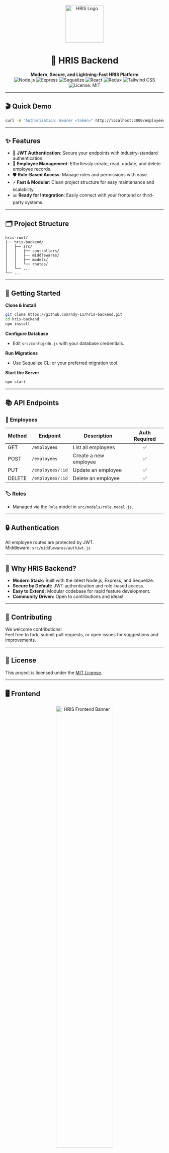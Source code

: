 <p align="center">
  <img src="https://placehold.co/200x200?text=HRIS+Logo" alt="HRIS Logo" width="120" />
</p>

<h1 align="center">🚀 HRIS Backend</h1>

<p align="center">
  <b>Modern, Secure, and Lightning-Fast HRIS Platform</b><br>
  <img alt="Node.js" src="https://img.shields.io/badge/Node.js-18.x-green?logo=node.js">
  <img alt="Express" src="https://img.shields.io/badge/Express.js-4.x-blue?logo=express">
  <img alt="Sequelize" src="https://img.shields.io/badge/Sequelize-6.x-2f406a?logo=sequelize">
  <img alt="React" src="https://img.shields.io/badge/React-18.x-61dafb?logo=react">
  <img alt="Redux" src="https://img.shields.io/badge/Redux-4.x-764abc?logo=redux">
  <img alt="Tailwind CSS" src="https://img.shields.io/badge/Tailwind_CSS-3.x-38bdf8?logo=tailwindcss">
  <img alt="License: MIT" src="https://img.shields.io/badge/License-MIT-yellow.svg">
</p>

---

## 🎬 Quick Demo

```bash
curl -H "Authorization: Bearer <token>" http://localhost:3000/employees
```

---

## ✨ Features

- 🔐 **JWT Authentication**: Secure your endpoints with industry-standard authentication.
- 👥 **Employee Management**: Effortlessly create, read, update, and delete employee records.
- 🛡️ **Role-Based Access**: Manage roles and permissions with ease.
- ⚡ **Fast & Modular**: Clean project structure for easy maintenance and scalability.
- 📊 **Ready for Integration**: Easily connect with your frontend or third-party systems.

---

## 🗂️ Project Structure

```
hris-root/
├── hris-backend/
│   ├── src/
│   │   ├── controllers/
│   │   ├── middlewares/
│   │   ├── models/
│   │   └── routes/
│   └── ...
└── ...
```

---

## 🚦 Getting Started

**Clone & Install**
```bash
git clone https://github.com/ndy-11/hris-backend.git
cd hris-backend
npm install
```

**Configure Database**
- Edit `src/config/db.js` with your database credentials.

**Run Migrations**
- Use Sequelize CLI or your preferred migration tool.

**Start the Server**
```bash
npm start
```

---

## 📚 API Endpoints

### 👤 Employees

| Method | Endpoint            | Description                       | Auth Required |
|--------|---------------------|-----------------------------------|:-------------:|
| GET    | `/employees`        | List all employees                |      ✅       |
| POST   | `/employees`        | Create a new employee             |      ✅       |
| PUT    | `/employees/:id`    | Update an employee                |      ✅       |
| DELETE | `/employees/:id`    | Delete an employee                |      ✅       |

### 🏷️ Roles

- Managed via the `Role` model in `src/models/role.model.js`.

---

## 🔒 Authentication

All employee routes are protected by JWT.<br>
Middleware: `src/middlewares/authJwt.js`

---

## 🌟 Why HRIS Backend?

- **Modern Stack:** Built with the latest Node.js, Express, and Sequelize.
- **Secure by Default:** JWT authentication and role-based access.
- **Easy to Extend:** Modular codebase for rapid feature development.
- **Community Driven:** Open to contributions and ideas!

---

## 🤝 Contributing

We welcome contributions!  
Feel free to fork, submit pull requests, or open issues for suggestions and improvements.

---

## 📄 License

This project is licensed under the [MIT License](LICENSE).

---

## 🖥️ Frontend

<p align="center">
  <img src="https://placehold.co/400x120?text=HRIS+Frontend" alt="HRIS Frontend Banner" width="60%" />
</p>

Looking for a beautiful and intuitive user interface?  
**Meet our HRIS Frontend!** Designed to empower HR teams with a seamless experience.

### 🚩 Highlights

- 🎨 **Modern & Responsive:** Built with React, Redux, and Tailwind CSS for a stunning look on any device.
- 🔗 **Real-Time Integration:** Connects instantly to this backend for live employee and role management.
- 🔒 **Secure:** Full JWT authentication support for safe access.
- 🧩 **Customizable:** Easily adapt the UI to your company's branding and workflow.

### 🌐 Get Started in Seconds

```bash
git clone https://github.com/ndy-11/hris-frontend.git
cd hris-frontend
npm install
npm start
```

> **Tip:** Set your backend API URL in the frontend's `.env` file for instant connectivity.

### 📸 Sneak Peek

<p align="center">
  <img src="https://placehold.co/600x300?text=HRIS+Frontend+Screenshot" alt="HRIS Frontend Screenshot" width="80%" />
</p>

Explore the full power of HRIS with our frontend:  
👉 [hris-frontend on GitHub](https://github.com/ndy-11/hris-frontend)

---

<p align="center">
  <b>Made with ❤️ for HR teams who value efficiency and security.</b><br>
  <sub>Empower your HR processes with technology.</sub>
</p>
